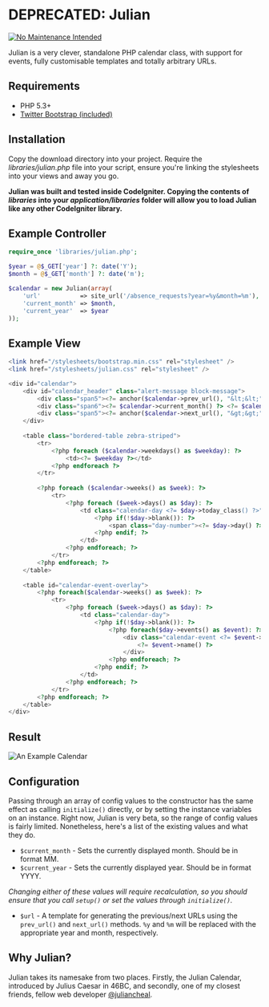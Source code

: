 # DEPRECATED: Julian

[![No Maintenance Intended](http://unmaintained.tech/badge.svg)](http://unmaintained.tech/)

Julian is a very clever, standalone PHP calendar class, with support for events, fully customisable templates and totally arbitrary URLs.

## Requirements

* PHP 5.3+
* [Twitter Bootstrap (included)](http://twitter.github.com/bootstrap)

## Installation

Copy the download directory into your project. Require the *libraries/julian.php* file into your script, ensure you're linking the stylesheets into your views and away you go.

**Julian was built and tested inside CodeIgniter. Copying the contents of *libraries* into your *application/libraries* folder will allow you to load Julian like any other CodeIgniter library.**

## Example Controller

```php
require_once 'libraries/julian.php';

$year = @$_GET['year'] ?: date('Y');
$month = @$_GET['month'] ?: date('m');

$calendar = new Julian(array(
    'url'           => site_url('/absence_requests?year=%y&month=%m'),
    'current_month' => $month,
    'current_year'  => $year
));
```

## Example View

```php
<link href="/stylesheets/bootstrap.min.css" rel="stylesheet" />
<link href="/stylesheets/julian.css" rel="stylesheet" />

<div id="calendar">
    <div id="calendar_header" class="alert-message block-message">
        <div class="span5"><?= anchor($calendar->prev_url(), "&lt;&lt;") ?></a></div>
        <div class="span6"><?= $calendar->current_month() ?> <?= $calendar->current_year() ?></div>
        <div class="span5"><?= anchor($calendar->next_url(), "&gt;&gt;") ?></a></div>
    </div>
    
    <table class="bordered-table zebra-striped">
        <tr>
            <?php foreach ($calendar->weekdays() as $weekday): ?>
                <td><?= $weekday ?></td>
            <?php endforeach ?>
        </tr>
        
        <?php foreach ($calendar->weeks() as $week): ?>
            <tr>
                <?php foreach ($week->days() as $day): ?>
                    <td class="calendar-day <?= $day->today_class() ?>">
                        <?php if(!$day->blank()): ?>
                            <span class="day-number"><?= $day->day() ?></span>
                        <?php endif; ?>
                    </td>
                <?php endforeach; ?>
            </tr>
        <?php endforeach; ?>
    </table>
    
    <table id="calendar-event-overlay">
        <?php foreach($calendar->weeks() as $week): ?>
            <tr>
                <?php foreach ($week->days() as $day): ?>
                    <td class="calendar-day">
                        <?php if(!$day->blank()): ?>
                            <?php foreach($day->events() as $event): ?>
                                <div class="calendar-event <?= $event->class_name() ?>">
                                    <?= $event->name() ?>
                                </div>
                            <?php endforeach; ?>
                        <?php endif; ?>
                    </td>
                <?php endforeach; ?>
            </tr>
        <?php endforeach; ?>
    </table>
</div>
```

## Result

![An Example Calendar](/jamierumbelow/julian/raw/master/screenshot.png)

## Configuration

Passing through an array of config values to the constructor has the same effect as calling `initialize()` directly, or by setting the instance variables on an instance. Right now, Julian is very beta, so the range of config values is fairly limited. Nonetheless, here's a list of the existing values and what they do.

* `$current_month` - Sets the currently displayed month. Should be in format MM.
* `$current_year` - Sets the currently displayed year. Should be in format YYYY.

*Changing either of these values will require recalculation, so you should ensure that you call `setup()` or set the values through `initialize()`.*

* `$url` - A template for generating the previous/next URLs using the `prev_url()` and `next_url()` methods. `%y` and `%m` will be replaced with the appropriate year and month, respectively.

## Why Julian?

Julian takes its namesake from two places. Firstly, the Julian Calendar, introduced by Julius Caesar in 46BC, and secondly, one of my closest friends, fellow web developer [@juliancheal](http://twitter.com/juliancheal).
